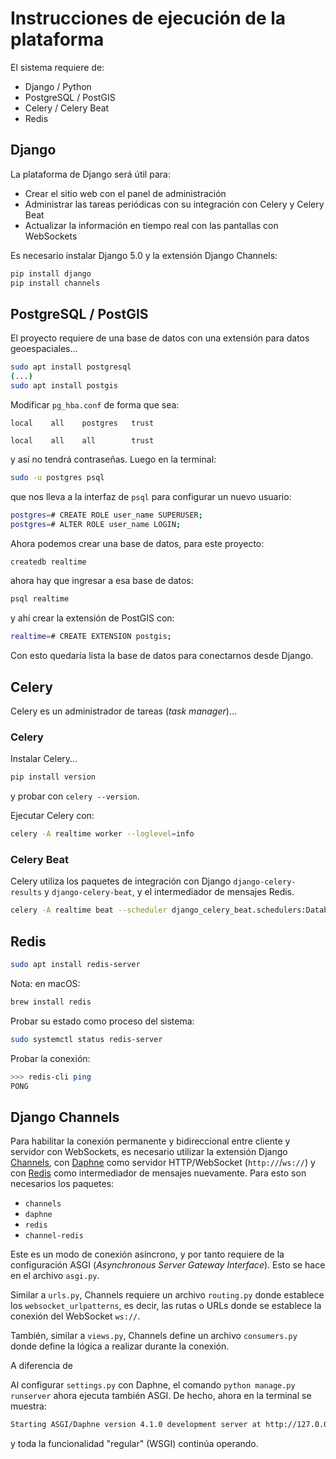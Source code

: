 # Instrucciones de ejecución de la plataforma

El sistema requiere de:

- Django / Python
- PostgreSQL / PostGIS
- Celery / Celery Beat
- Redis

## Django

La plataforma de Django será útil para:

- Crear el sitio web con el panel de administración
- Administrar las tareas periódicas con su integración con Celery y Celery Beat
- Actualizar la información en tiempo real con las pantallas con WebSockets

Es necesario instalar Django 5.0 y la extensión Django Channels:

```bash
pip install django
pip install channels
```

## PostgreSQL / PostGIS

El proyecto requiere de una base de datos con una extensión para datos geoespaciales...

```bash
sudo apt install postgresql
(...)
sudo apt install postgis
```

Modificar `pg_hba.conf` de forma que sea:

```text
local    all    postgres   trust

local    all    all        trust
```
y así no tendrá contraseñas. Luego en la terminal:

```bash
sudo -u postgres psql
```

que nos lleva a la interfaz de `psql` para configurar un nuevo usuario:

```bash
postgres=# CREATE ROLE user_name SUPERUSER;
postgres=# ALTER ROLE user_name LOGIN;
```

Ahora podemos crear una base de datos, para este proyecto:

```bash
createdb realtime
```

ahora hay que ingresar a esa base de datos:

```bash
psql realtime
```

y ahí crear la extensión de PostGIS con:

```bash
realtime=# CREATE EXTENSION postgis;
```

Con esto quedaría lista la base de datos para conectarnos desde Django.

## Celery

Celery es un administrador de tareas (_task manager_)...

### Celery

Instalar Celery...

```bash
pip install version
```

y probar con `celery --version`.

Ejecutar Celery con:

```bash
celery -A realtime worker --loglevel=info
```

### Celery Beat

Celery utiliza los paquetes de integración con Django `django-celery-results` y `django-celery-beat`, y el intermediador de mensajes Redis.

```bash
celery -A realtime beat --scheduler django_celery_beat.schedulers:DatabaseScheduler --loglevel=info
```

## Redis

```bash
sudo apt install redis-server
```

Nota: en macOS:

```bash
brew install redis
```

Probar su estado como proceso del sistema:

```bash
sudo systemctl status redis-server
```

Probar la conexión:

```bash
>>> redis-cli ping
PONG
```

## Django Channels

Para habilitar la conexión permanente y bidireccional entre cliente y servidor con WebSockets, es necesario utilizar la extensión Django [Channels](https://channels.readthedocs.io/en/latest/), con [Daphne](https://github.com/django/daphne) como servidor HTTP/WebSocket (`http://`/`ws://`) y con [Redis](https://github.com/django/channels_redis) como intermediador de mensajes nuevamente. Para esto son necesarios los paquetes:

- `channels`
- `daphne`
- `redis`
- `channel-redis`

Este es un modo de conexión asíncrono, y por tanto requiere de la configuración ASGI (*Asynchronous Server Gateway Interface*). Esto se hace en el archivo `asgi.py`.

Similar a `urls.py`, Channels requiere un archivo `routing.py` donde establece los `websocket_urlpatterns`, es decir, las rutas o URLs donde se establece la conexión del WebSocket `ws://`.

También, similar a `views.py`, Channels define un archivo `consumers.py` donde define la lógica a realizar durante la conexión.

A diferencia de 

Al configurar `settings.py` con Daphne, el comando `python manage.py runserver` ahora ejecuta también ASGI. De hecho, ahora en la terminal se muestra:

```bash
Starting ASGI/Daphne version 4.1.0 development server at http://127.0.0.1:8000/
```
y toda la funcionalidad "regular" (WSGI) continúa operando.

